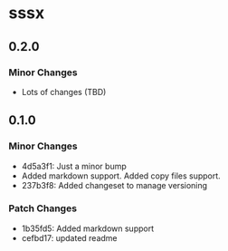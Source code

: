 # sssx

## 0.2.0

### Minor Changes

- Lots of changes (TBD)

## 0.1.0

### Minor Changes

- 4d5a3f1: Just a minor bump
- Added markdown support. Added copy files support.
- 237b3f8: Added changeset to manage versioning

### Patch Changes

- 1b35fd5: Added markdown support
- cefbd17: updated readme
